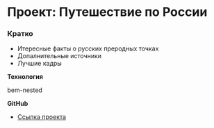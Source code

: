 # Проект: Путешествие по России

### Кратко 
* Итересные факты о русских преродных точках 
* Допалнительные источники
* Лучшие кадры

**Технология**

bem-nested

**GitHub**

* [Ссылка проекта](https://sashafomak1na.github.io/russian-travel/)

